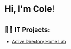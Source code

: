 <h1>Hi, I'm Cole! <h1>

<h2>👨‍💻 IT Projects:</h2>

  -  [Active Directory Home Lab](https://github.com/ColeMillerTech/ActiveDirectoryLab/tree/main)
